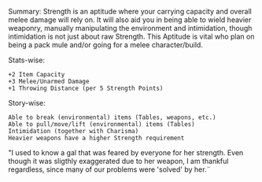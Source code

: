 Summary:
Strength is an aptitude where your carrying capacity and overall melee damage will rely on. It will also aid you in being able to wield heavier weaponry, manually manipulating the environment and intimidation, though intimidation is not just about raw Strength. This Aptitude is vital who plan on being a pack mule and/or going for a melee character/build.

Stats-wise:
	
	+2 Item Capacity
	+3 Melee/Unarmed Damage
	+1 Throwing Distance (per 5 Strength Points)

Story-wise:
	
	Able to break (environmental) items (Tables, weapons, etc.)
	Able to pull/move/lift (environmental) items (Tables)
	Intimidation (together with Charisma)
	Heavier weapons have a higher Strength requirement


"I used to know a gal that was feared by everyone for her strength. Even though it was sligthly exaggerated due to her weapon, I am thankful regardless, since many of our problems were 'solved' by her.¨
